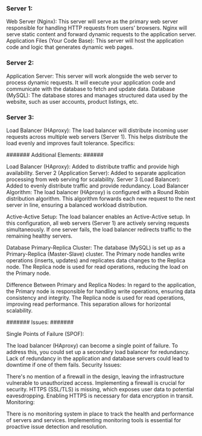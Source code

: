 ### Server 1:

Web Server (Nginx): This server will serve as the primary web server responsible for handling HTTP requests from users' browsers. Nginx will serve static content and forward dynamic requests to the application server.
Application Files (Your Code Base): This server will host the application code and logic that generates dynamic web pages.


### Server 2:

Application Server: This server will work alongside the web server to process dynamic requests. It will execute your application code and communicate with the database to fetch and update data.
Database (MySQL): The database stores and manages structured data used by the website, such as user accounts, product listings, etc.


### Server 3:

Load Balancer (HAproxy): The load balancer will distribute incoming user requests across multiple web servers (Server 1). This helps distribute the load evenly and improves fault tolerance.
Specifics:

####### Additional Elements: ######

Load Balancer (HAproxy): Added to distribute traffic and provide high availability.
Server 2 (Application Server): Added to separate application processing from web serving for scalability.
Server 3 (Load Balancer): Added to evenly distribute traffic and provide redundancy.
Load Balancer Algorithm: The load balancer (HAproxy) is configured with a Round Robin distribution algorithm. This algorithm forwards each new request to the next server in line, ensuring a balanced workload distribution.

Active-Active Setup: The load balancer enables an Active-Active setup. In this configuration, all web servers (Server 1) are actively serving requests simultaneously. If one server fails, the load balancer redirects traffic to the remaining healthy servers.

Database Primary-Replica Cluster: The database (MySQL) is set up as a Primary-Replica (Master-Slave) cluster. The Primary node handles write operations (inserts, updates) and replicates data changes to the Replica node. The Replica node is used for read operations, reducing the load on the Primary node.

Difference Between Primary and Replica Nodes: In regard to the application, the Primary node is responsible for handling write operations, ensuring data consistency and integrity. The Replica node is used for read operations, improving read performance. This separation allows for horizontal scalability.

####### Issues: #######

Single Points of Failure (SPOF):

The load balancer (HAproxy) can become a single point of failure. To address this, you could set up a secondary load balancer for redundancy.
Lack of redundancy in the application and database servers could lead to downtime if one of them fails.
Security Issues:

There's no mention of a firewall in the design, leaving the infrastructure vulnerable to unauthorized access. Implementing a firewall is crucial for security.
HTTPS (SSL/TLS) is missing, which exposes user data to potential eavesdropping. Enabling HTTPS is necessary for data encryption in transit.
Monitoring:

There is no monitoring system in place to track the health and performance of servers and services. Implementing monitoring tools is essential for proactive issue detection and resolution.
